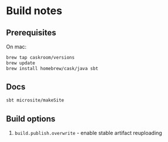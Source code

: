 Build notes
===========

Prerequisites
-------------

On mac:

```bash
brew tap caskroom/versions
brew update
brew install homebrew/cask/java sbt
```

Docs
----

```bash
sbt microsite/makeSite
```

Build options
-------------

1. `build.publish.overwrite` - enable stable artifact reuploading
